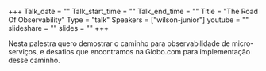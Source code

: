 +++
Talk_date = ""
Talk_start_time = ""
Talk_end_time = ""
Title = "The Road Of Observability"
Type = "talk"
Speakers = ["wilson-junior"]
youtube = ""
slideshare = ""
slides = ""
+++

Nesta palestra quero demostrar o caminho para observabilidade de micro-serviços, e desafios que encontramos na Globo.com para implementação desse caminho.

